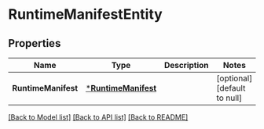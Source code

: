 # RuntimeManifestEntity

## Properties
Name | Type | Description | Notes
------------ | ------------- | ------------- | -------------
**RuntimeManifest** | [***RuntimeManifest**](RuntimeManifest.md) |  | [optional] [default to null]

[[Back to Model list]](../README.md#documentation-for-models) [[Back to API list]](../README.md#documentation-for-api-endpoints) [[Back to README]](../README.md)

